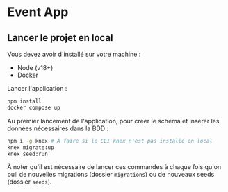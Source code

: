 # Event App

## Lancer le projet en local

Vous devez avoir d'installé sur votre machine :

- Node (v18+)
- Docker

Lancer l'application :

```bash
npm install
docker compose up
```

Au premier lancement de l'application, pour créer le schéma et insérer les données nécessaires dans la BDD :

```bash
npm i -g knex # À faire si le CLI knex n'est pas installé en local
knex migrate:up
knex seed:run
```

À noter qu'il est nécessaire de lancer ces commandes à chaque fois qu'on pull de nouvelles migrations (dossier `migrations`) ou de nouveaux seeds (dossier `seeds`).
